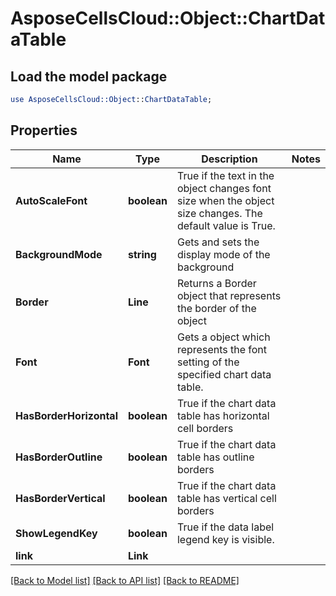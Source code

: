 # AsposeCellsCloud::Object::ChartDataTable 

## Load the model package
```perl
use AsposeCellsCloud::Object::ChartDataTable;
```

## Properties
Name | Type | Description | Notes
------------ | ------------- | ------------- | -------------
**AutoScaleFont** | **boolean** | True if the text in the object changes font size when the object size changes.                         The default value is True. |
**BackgroundMode** | **string** | Gets and sets the display mode of the background |
**Border** | **Line** | Returns a Border object that represents the border of the object |
**Font** | **Font** | Gets a  object which represents the font setting of the specified chart data table. |
**HasBorderHorizontal** | **boolean** | True if the chart data table has horizontal cell borders |
**HasBorderOutline** | **boolean** | True if the chart data table has outline borders |
**HasBorderVertical** | **boolean** | True if the chart data table has vertical cell borders |
**ShowLegendKey** | **boolean** | True if the data label legend key is visible. |
**link** | **Link** |  |  

[[Back to Model list]](../README.md#documentation-for-models) [[Back to API list]](../README.md#documentation-for-api-endpoints) [[Back to README]](../README.md)

